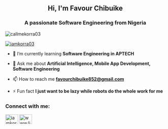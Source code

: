 <h2 align="center">Hi, I'm Favour Chibuike</h2>
<h3 align="center">A passionate Software Engineering from Nigeria</h3>

<p align="left"> <img src="https://komarev.com/ghpvc/?username=callmekorra03&label=Profile%20views&color=0e75b6&style=flat" alt="callmekorra03" /> </p>

<p align="left"> <a href="https://twitter.com/iamkorra03" target="blank"><img src="https://img.shields.io/twitter/follow/iamkorra03?logo=twitter&style=for-the-badge" alt="iamkorra03" /></a> </p>

- 🌱 I’m currently learning **Software Engineering in APTECH**

- 💬 Ask me about **Artificial Intelligence, Mobile App Development, Software Engineering**

- 📫 How to reach me **favourchibuike852@gmail.com**

- ⚡ Fun fact **I just want to be lazy while robots do the whole work for me**

<h3 align="left">Connect with me:</h3>
<p align="left">
<a href="https://twitter.com/iamkorra03" target="blank"><img align="center" src="https://raw.githubusercontent.com/rahuldkjain/github-profile-readme-generator/master/src/images/icons/Social/twitter.svg" alt="iamkorra03" height="30" width="40" /></a>
<a href="https://linkedin.com/in/www.linkedin.com/in/favourchibuike-85446a27b" target="blank"><img align="center" src="https://raw.githubusercontent.com/rahuldkjain/github-profile-readme-generator/master/src/images/icons/Social/linked-in-alt.svg" alt="www.linkedin.com/in/favourchibuike-85446a27b" height="30" width="40" /></a>
</p>
